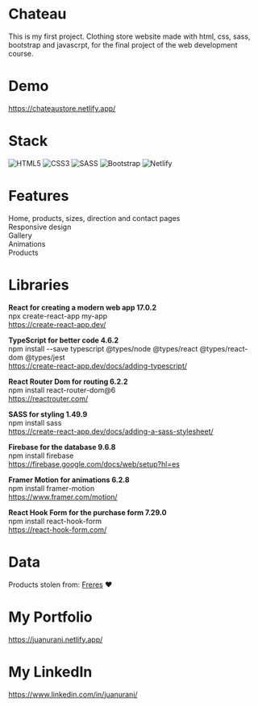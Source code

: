 # Chateau
This is my first project. Clothing store website made with html, css, sass, bootstrap and javascrpt, for the final project of the web development course.

# Demo
https://chateaustore.netlify.app/

# Stack
![HTML5](https://img.shields.io/badge/html5-%23E34F26.svg?style=for-the-badge&logo=html5&logoColor=white)
![CSS3](https://img.shields.io/badge/css3-%231572B6.svg?style=for-the-badge&logo=css3&logoColor=white)
![SASS](https://img.shields.io/badge/SASS-hotpink.svg?style=for-the-badge&logo=SASS&logoColor=white)
![Bootstrap](https://img.shields.io/badge/bootstrap-%23563D7C.svg?style=for-the-badge&logo=bootstrap&logoColor=white)
![Netlify](https://img.shields.io/badge/netlify-%23000000.svg?style=for-the-badge&logo=netlify&logoColor=#00C7B7)

# Features
Home, products, sizes, direction and contact pages <br>
Responsive design<br>
Gallery<br>
Animations<br>
Products<br>


# Libraries
**React for creating a modern web app 17.0.2**<br>
npx create-react-app my-app<br>
https://create-react-app.dev/

**TypeScript for better code 4.6.2**<br>
npm install --save typescript @types/node @types/react @types/react-dom @types/jest<br>
https://create-react-app.dev/docs/adding-typescript/

**React Router Dom for routing 6.2.2**<br>
npm install react-router-dom@6<br>
https://reactrouter.com/

**SASS for styling 1.49.9**<br>
npm install sass<br>
https://create-react-app.dev/docs/adding-a-sass-stylesheet/

**Firebase for the database 9.6.8**<br>
npm install firebase<br>
https://firebase.google.com/docs/web/setup?hl=es

**Framer Motion for animations 6.2.8**<br>
npm install framer-motion<br>
https://www.framer.com/motion/

**React Hook Form for the purchase form 7.29.0**<br>
npm install react-hook-form<br>
https://react-hook-form.com/

# Data
Products stolen from: <a href="https://freres.ar/" target="_blank">Freres</a> ❤️

# My Portfolio
https://juanurani.netlify.app/

# My LinkedIn
https://www.linkedin.com/in/juanurani/
